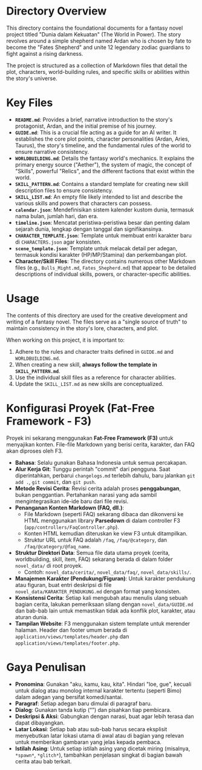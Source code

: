 # Directory Overview

This directory contains the foundational documents for a fantasy novel project titled "Dunia dalam Kekuatan" (The World in Power). The story revolves around a simple shepherd named Ardan who is chosen by fate to become the "Fates Shepherd" and unite 12 legendary zodiac guardians to fight against a rising darkness.

The project is structured as a collection of Markdown files that detail the plot, characters, world-building rules, and specific skills or abilities within the story's universe.

# Key Files

*   **`README.md`**: Provides a brief, narrative introduction to the story's protagonist, Ardan, and the initial premise of his journey.
*   **`GUIDE.md`**: This is a crucial file acting as a guide for an AI writer. It establishes the core plot points, character personalities (Ardan, Aries, Taurus), the story's timeline, and the fundamental rules of the world to ensure narrative consistency.
*   **`WORLDBUILDING.md`**: Details the fantasy world's mechanics. It explains the primary energy source ("Aether"), the system of magic, the concept of "Skills", powerful "Relics", and the different factions that exist within the world.
*   **`SKILL_PATTERN.md`**: Contains a standard template for creating new skill description files to ensure consistency.
*   **`SKILL_LIST.md`**: An empty file likely intended to list and describe the various skills and powers that characters can possess.
*   **`calendar.json`**: Mendefinisikan sistem kalender kustom dunia, termasuk nama bulan, jumlah hari, dan era.
*   **`timeline.json`**: Mencatat peristiwa-peristiwa besar dan penting dalam sejarah dunia, lengkap dengan tanggal dan signifikansinya.
*   **`CHARACTER_TEMPLATE.json`**: Template untuk membuat entri karakter baru di `CHARACTERS.json` agar konsisten.
*   **`scene_template.json`**: Template untuk melacak detail per adegan, termasuk kondisi karakter (HP/MP/Stamina) dan perkembangan plot.
*   **Character/Skill Files**: The directory contains numerous other Markdown files (e.g., `Bulls_Might.md`, `Fates_Shepherd.md`) that appear to be detailed descriptions of individual skills, powers, or character-specific abilities.

# Usage

The contents of this directory are used for the creative development and writing of a fantasy novel. The files serve as a "single source of truth" to maintain consistency in the story's lore, characters, and plot.

When working on this project, it is important to:
1.  Adhere to the rules and character traits defined in `GUIDE.md` and `WORLDBUILDING.md`.
2.  When creating a new skill, **always follow the template in `SKILL_PATTERN.md`**.
3.  Use the individual skill files as a reference for character abilities.
4.  Update the `SKILL_LIST.md` as new skills are conceptualized.

# Konfigurasi Proyek (Fat-Free Framework - F3)

Proyek ini sekarang menggunakan **Fat-Free Framework (F3)** untuk menyajikan konten. File-file Markdown yang berisi cerita, karakter, dan FAQ akan diproses oleh F3.

- **Bahasa**: Selalu gunakan Bahasa Indonesia untuk semua percakapan.
- **Alur Kerja Git**: Tunggu perintah "commit" dari pengguna. Saat diperintahkan, perbarui `changelogs.md` terlebih dahulu, baru jalankan `git add .`, `git commit`, dan `git push`.
- **Metode Revisi Cerita**: Revisi cerita adalah proses **penggabungan**, bukan penggantian. Pertahankan narasi yang ada sambil mengintegrasikan ide-ide baru dari file revisi.
- **Penanganan Konten Markdown (FAQ, dll.)**:
    - File Markdown (seperti FAQ) sekarang dibaca dan dikonversi ke HTML menggunakan library **Parsedown** di dalam controller F3 (`app/controllers/FaqController.php`).
    - Konten HTML kemudian diteruskan ke view F3 untuk ditampilkan.
    - Struktur URL untuk FAQ adalah `/faq`, `/faq/@category`, dan `/faq/@category/@faq_name`.
- **Struktur Direktori Data**: Semua file data utama proyek (cerita, worldbuilding, skill, item, FAQ) sekarang berada di dalam folder `novel_data/` di root proyek.
    - Contoh: `novel_data/cerita/`, `novel_data/faq/`, `novel_data/skills/`.
- **Manajemen Karakter (Pendukung/Figuran)**: Untuk karakter pendukung atau figuran, buat entri deskripsi di file `novel_data/KARAKTER_PENDUKUNG.md` dengan format yang konsisten.
- **Konsistensi Cerita**: Setiap kali mengubah atau menulis ulang sebuah bagian cerita, lakukan pemeriksaan silang dengan `novel_data/GUIDE.md` dan bab-bab lain untuk memastikan tidak ada konflik plot, karakter, atau aturan dunia.
- **Tampilan Website**: F3 menggunakan sistem template untuk merender halaman. Header dan footer umum berada di `application/views/templates/header.php` dan `application/views/templates/footer.php`.

# Gaya Penulisan

- **Pronomina**: Gunakan "aku, kamu, kau, kita". Hindari "loe, gue", kecuali untuk dialog atau monolog internal karakter tertentu (seperti Bimo) dalam adegan yang bersifat komedi/santai.
- **Paragraf**: Setiap adegan baru dimulai di paragraf baru.
- **Dialog**: Gunakan tanda kutip (“”) dan pisahkan tiap pembicara.
- **Deskripsi & Aksi**: Gabungkan dengan narasi, buat agar lebih terasa dan dapat dibayangkan.
- **Latar Lokasi**: Setiap bab atau sub-bab harus secara eksplisit menyebutkan latar lokasi utama di awal atau di bagian yang relevan untuk memberikan gambaran yang jelas kepada pembaca.
- **Istilah Asing**: Untuk setiap istilah asing yang dicetak miring (misalnya, `*spawn*`, `*glitch*`), tambahkan penjelasan singkat di bagian bawah cerita atau bab terkait.


